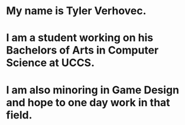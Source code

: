 # My name is Tyler Verhovec.
# I am a student working on his Bachelors of Arts in Computer Science at UCCS.
# I am also minoring in Game Design and hope to one day work in that field.
